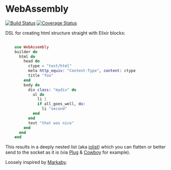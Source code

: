 WebAssembly
===========
[![Build Status](https://travis-ci.org/herenowcoder/webassembly.svg?branch=master)](https://travis-ci.org/herenowcoder/webassembly)
[![Coverage Status](https://img.shields.io/coveralls/herenowcoder/webassembly.svg)](https://coveralls.io/r/herenowcoder/webassembly)

DSL for creating html structure straight with Elixir blocks:

```Elixir
    
    use WebAssembly
    builder do
      html do
        head do
          ctype = "text/html"
          meta http_equiv: "Content-Type", content: ctype
          title "foo"
        end
        body do
          div class: "mydiv" do
            ul do
              li 1
              if all_goes_well, do:
                li "second"
            end
          end
          text "that was nice"
        end
      end
    end
```

This results in a deeply nested list (aka [iolist])
which you can flatten or better send to the socket as it is
(via [Plug] & [Cowboy] for example).
 
Loosely inspired by [Markaby].

[markaby]: http://markaby.github.io/
[plug]:    http://hex.pm/packages/plug
[cowboy]:  http://hex.pm/packages/cowboy
[iolist]:  http://www.erlang.org/doc/reference_manual/typespec.html
